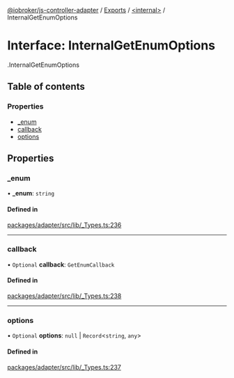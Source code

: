 [@iobroker/js-controller-adapter](../README.md) / [Exports](../modules.md) / [<internal\>](../modules/internal_.md) / InternalGetEnumOptions

# Interface: InternalGetEnumOptions

[<internal>](../modules/internal_.md).InternalGetEnumOptions

## Table of contents

### Properties

- [\_enum](internal_.InternalGetEnumOptions.md#_enum)
- [callback](internal_.InternalGetEnumOptions.md#callback)
- [options](internal_.InternalGetEnumOptions.md#options)

## Properties

### \_enum

• **\_enum**: `string`

#### Defined in

[packages/adapter/src/lib/_Types.ts:236](https://github.com/ioBroker/ioBroker.js-controller/blob/3e0001c1/packages/adapter/src/lib/_Types.ts#L236)

___

### callback

• `Optional` **callback**: `GetEnumCallback`

#### Defined in

[packages/adapter/src/lib/_Types.ts:238](https://github.com/ioBroker/ioBroker.js-controller/blob/3e0001c1/packages/adapter/src/lib/_Types.ts#L238)

___

### options

• `Optional` **options**: ``null`` \| `Record`<`string`, `any`\>

#### Defined in

[packages/adapter/src/lib/_Types.ts:237](https://github.com/ioBroker/ioBroker.js-controller/blob/3e0001c1/packages/adapter/src/lib/_Types.ts#L237)
